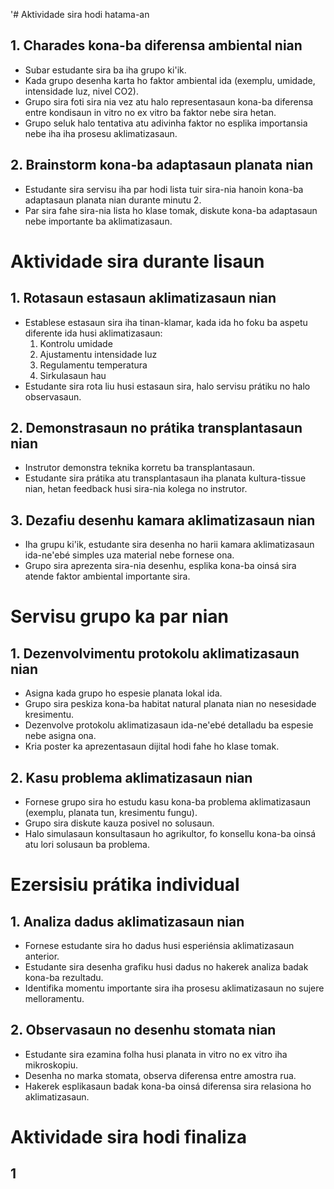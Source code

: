 '# Aktividade sira hodi hatama-an

## 1. Charades kona-ba diferensa ambiental nian

- Subar estudante sira ba iha grupo ki'ik.
- Kada grupo desenha karta ho faktor ambiental ida (exemplu, umidade, intensidade luz, nivel CO2).
- Grupo sira foti sira nia vez atu halo representasaun kona-ba diferensa entre kondisaun in vitro no ex vitro ba faktor nebe sira hetan.
- Grupo seluk halo tentativa atu adivinha faktor no esplika importansia nebe iha iha prosesu aklimatizasaun.

## 2. Brainstorm kona-ba adaptasaun planata nian

- Estudante sira servisu iha par hodi lista tuir sira-nia hanoin kona-ba adaptasaun planata nian durante minutu 2.
- Par sira fahe sira-nia lista ho klase tomak, diskute kona-ba adaptasaun nebe importante ba aklimatizasaun.

# Aktividade sira durante lisaun

## 1. Rotasaun estasaun aklimatizasaun nian

- Establese estasaun sira iha tinan-klamar, kada ida ho foku ba aspetu diferente ida husi aklimatizasaun:
  1. Kontrolu umidade
  2. Ajustamentu intensidade luz
  3. Regulamentu temperatura
  4. Sirkulasaun hau
- Estudante sira rota liu husi estasaun sira, halo servisu prátiku no halo observasaun.

## 2. Demonstrasaun no prátika transplantasaun nian

- Instrutor demonstra teknika korretu ba transplantasaun.
- Estudante sira prátika atu transplantasaun iha planata kultura-tissue nian, hetan feedback husi sira-nia kolega no instrutor.

## 3. Dezafiu desenhu kamara aklimatizasaun nian

- Iha grupu ki'ik, estudante sira desenha no harii kamara aklimatizasaun ida-ne'ebé simples uza material nebe fornese ona.
- Grupo sira aprezenta sira-nia desenhu, esplika kona-ba oinsá sira atende faktor ambiental importante sira.

# Servisu grupo ka par nian

## 1. Dezenvolvimentu protokolu aklimatizasaun nian

- Asigna kada grupo ho espesie planata lokal ida.
- Grupo sira peskiza kona-ba habitat natural planata nian no nesesidade kresimentu.
- Dezenvolve protokolu aklimatizasaun ida-ne'ebé detalladu ba espesie nebe asigna ona.
- Kria poster ka aprezentasaun dijital hodi fahe ho klase tomak.

## 2. Kasu problema aklimatizasaun nian

- Fornese grupo sira ho estudu kasu kona-ba problema aklimatizasaun (exemplu, planata tun, kresimentu fungu).
- Grupo sira diskute kauza posivel no solusaun.
- Halo simulasaun konsultasaun ho agrikultor, fo konsellu kona-ba oinsá atu lori solusaun ba problema.

# Ezersisiu prátika individual

## 1. Analiza dadus aklimatizasaun nian

- Fornese estudante sira ho dadus husi esperiénsia aklimatizasaun anterior.
- Estudante sira desenha grafiku husi dadus no hakerek analiza badak kona-ba rezultadu.
- Identifika momentu importante sira iha prosesu aklimatizasaun no sujere melloramentu.

## 2. Observasaun no desenhu stomata nian

- Estudante sira ezamina folha husi planata in vitro no ex vitro iha mikroskopiu.
- Desenha no marka stomata, observa diferensa entre amostra rua.
- Hakerek esplikasaun badak kona-ba oinsá diferensa sira relasiona ho aklimatizasaun.

# Aktividade sira hodi finaliza

## 1